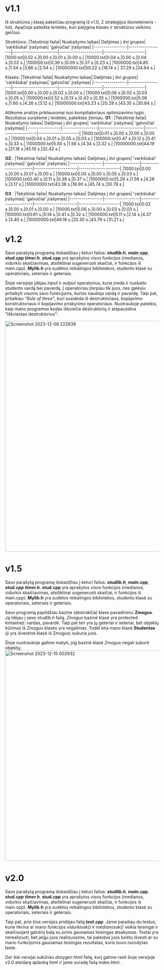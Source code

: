 # v1.1
Iš struktūros į klasę pakeičiau programą iš v1.0, 2 strategijos  (koneteineris - list). Apačioje pateikta lentelės, kuri palygina klasės ir struktūros veikimo geičius.

Struktūros:
|Tekstiniai failai| Nuskaitymo laikas| Dalijimas į dvi grupes| 'varkšiukai' įrašymas| 'galvočiai' įrašymas|
|-----------------|------------------|-----------------------|----------------------|---------------------|
|1000.txt|0.02 s.|0.00 s.|0.01 s.|0.00 s.|
|10000.txt|0.04 s.|0.00 s.|0.04 s.|0.02 s.|
|100000.txt|0.39 s.|0.09 s.|0.37 s.|0.23 s.|
|1000000.txt|4.85 s.|1.34 s.|3.66 s.|2.54 s.|
|10000000.txt|50.22 s.|18.14 s.| 37.29 s.|34.64 s.|  

Klasės:
|Tekstiniai failai| Nuskaitymo laikas| Dalijimas į dvi grupes| 'varkšiukai' įrašymas| 'galvočiai' įrašymas|
|-----------------|------------------|-----------------------|----------------------|---------------------|
|1000.txt|0.00 s.|0.00 s.|0.02 s.|0.00 s.|
|10000.txt|0.06 s.|0.02 s.|0.03 s.|0.05 s.|
|100000.txt|0.52 s.|0.13 s.|0.43 s.|0.35 s.|
|1000000.txt|5.06 s.|1.60 s.|4.26 s.|3.12 s.|
|10000000.txt|43.23 s.|20.29 s.|43.35 s.|30.84 s.|  

Atlikome analize priklausomai nuo kompiliatoriaus optimizavimo lygio. Rezultatus surašėme į lenteles, pateiktas žemiau.
**O1** :
|Tekstiniai failai| Nuskaitymo laikas| Dalijimas į dvi grupes| 'varkšiukai' įrašymas| 'galvočiai' įrašymas|
|-----------------|------------------|-----------------------|----------------------|---------------------|
|1000.txt|0.01 s.|0.00 s.|0.00 s.|0.00 s.|
|10000.txt|0.04 s.|0.01 s.|0.05 s.|0.03 s.|
|100000.txt|0.47 s.|0.12 s.|0.41 s.|0.33 s.|
|1000000.txt|5.50 s.|1.56 s.|4.34 s.|3.32 s.|
|10000000.txt|44.19 s.|21.18 s.|45.10 s.|32.42 s.|  

**O2** :
|Tekstiniai failai| Nuskaitymo laikas| Dalijimas į dvi grupes| 'varkšiukai' įrašymas| 'galvočiai' įrašymas|
|-----------------|------------------|-----------------------|----------------------|---------------------|
|1000.txt|0.00 s.|0.00 s.|0.01 s.|0.00 s.|
|10000.txt|0.05 s.|0.00 s.|0.05 s.|0.03 s.|
|100000.txt|0.40 s.|0.11 s.|0.39 s.|0.37 s.|
|1000000.txt|5.26 s.|1.56 s.|4.28 s.|3.17 s.|
|10000000.txt|43.38 s.|19.90 s.|45.74 s.|30.78 s.| 

**O3** :
|Tekstiniai failai| Nuskaitymo laikas| Dalijimas į dvi grupes| 'varkšiukai' įrašymas| 'galvočiai' įrašymas|
|-----------------|------------------|-----------------------|----------------------|---------------------|
|1000.txt|0.02 s.|0.00 s.|0.01 s.|0.00 s.|
|10000.txt|0.06 s.|0.00 s.|0.03 s.|0.03 s.|
|100000.txt|0.61 s.|0.14 s.|0.41 s.|0.32 s.|
|1000000.txt|5.11 s.|2.14 s.|4.37 s.|3.40 s.|
|10000000.txt|46.18 s.|20.30 s.|43.79 s.|31.21 s.| 


# v1.2
Savo parašytą programą išskaidžiau į keturi failus: ***studlib.h***, ***main.cpp***, ***stud.cpp*** ***timer.h***. **stud.cpp** yra aprašytos visos funkcijos (medianos, vidurkio skaičiavimas, atsitiktinai sugeneruoti skaičiai, ir  funkcijos iš main.cpp). **Mylib.h** yra sudėtos reikalingos bibliotekos, studento klasė su operatoriais, seteriais ir geteriais.

Šioje versijoje įdėjau *input* ir *output* operatorius, kurie įveda ir nuskaito studento vardą bei pavardę. Į operatoriau įterpiau tik juos, nes galėsiu pritaikyti visoms savo funkcijoms, kurios naudoja vardą ir pavardę.
Taip pat, pritaikiau *"Rule of three"*, kuri susideda iš destruktoriaus, kopijavimo konstruktoriaus ir kopijavimo priskyrimo operatoriaus. Nuotraukoje pateikiu, kaip mano programos kodas iškviečia destruktorių ir atspauzdina "Iškviestas destruktorius":

<img width="757" alt="Screenshot 2023-12-08 222638" src="https://github.com/Aracinskaite/Objektinis2/assets/144428697/8eb0b1fb-8f5d-4e60-af48-97c7f0343f40">

# v1.5
Savo parašytą programą išskaidžiau į keturi failus: ***studlib.h***, ***main.cpp***, ***stud.cpp*** ***timer.h***. **stud.cpp** yra aprašytos visos funkcijos (medianos, vidurkio skaičiavimas, atsitiktinai sugeneruoti skaičiai, ir  funkcijos iš main.cpp). **Mylib.h** yra sudėtos reikalingos bibliotekos, studento klasė su operatoriais, seteriais ir geteriais.

Savo programą papildžiau bazine (abstrakčia) klase pavadinimu **Zmogus**. Ją idėjau į savo *studlib.h* failą. *Zmogus* bazinė klasė yra protected kintamieji: vardas, pavardė. Taip pat ten yra jų geteriai ir seteriai, bet objektų kūrimas iš *Zmogus* klasės yra negalimas. Todėl kita mano klasė **Studentas** (ji yra išvestinė klasė iš Zmogus) sukuria juos.

Šioje nuotraukoje galime matyti, jog bazinė klasė *Zmogus* negali sukurti objektų:
<img width="691" alt="Screenshot 2023-12-15 002932" src="https://github.com/Aracinskaite/Objektinis2/assets/144428697/efef99e2-851b-4340-adfe-384f21be4884">


# v2.0

Savo parašytą programą išskaidžiau į keturi failus: ***studlib.h***, ***main.cpp***, ***stud.cpp*** ***timer.h***. **stud.cpp** yra aprašytos visos funkcijos (medianos, vidurkio skaičiavimas, atsitiktinai sugeneruoti skaičiai, ir  funkcijos iš main.cpp). **Mylib.h** yra sudėtos reikalingos bibliotekos, studento klasė su operatoriais, seteriais ir geteriais.

Taip pat, prie šios versijos pridėjau failą ***test.cpp***. Jame parašiau du testus, kurie tikrina ar mano funkcijos *vidurkiosk()* ir *medianossk()* veikia teisingai ir skaičiuojant galutinį balą su jomis gaunamas teisingas atsakymas. Testai yra nerealizuoti, bet jeigu juos realizuosime, tai paleidus juos turėtu išvesti ar su mano funkcijomis gaunamas teisingas rezultatas, kuris buvo nurodytas teste.

Dar šiai versijai sukūriau *doxygen* html failą, kurį galime rasti šioje versijoje v2.0 atsidarę aplanką html ir jame suradę failą index.html .

